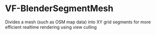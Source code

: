 # VF-BlenderSegmentMesh
Divides a mesh (such as OSM map data) into XY grid segments for more efficient realtime rendering using view culling
